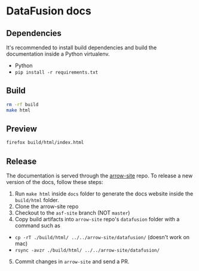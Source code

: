 <!---
  Licensed to the Apache Software Foundation (ASF) under one
  or more contributor license agreements.  See the NOTICE file
  distributed with this work for additional information
  regarding copyright ownership.  The ASF licenses this file
  to you under the Apache License, Version 2.0 (the
  "License"); you may not use this file except in compliance
  with the License.  You may obtain a copy of the License at

    http://www.apache.org/licenses/LICENSE-2.0

  Unless required by applicable law or agreed to in writing,
  software distributed under the License is distributed on an
  "AS IS" BASIS, WITHOUT WARRANTIES OR CONDITIONS OF ANY
  KIND, either express or implied.  See the License for the
  specific language governing permissions and limitations
  under the License.
-->

# DataFusion docs

## Dependencies

It's recommended to install build dependencies and build the documentation
inside a Python virtualenv.

- Python
- `pip install -r requirements.txt`

## Build

```bash
rm -rf build
make html
```

## Preview

```bash
firefox build/html/index.html
```

## Release

The documentation is served through the
[arrow-site](https://github.com/apache/arrow-site/) repo. To release a new
version of the docs, follow these steps:

1. Run `make html` inside `docs` folder to generate the docs website inside the `build/html` folder.
2. Clone the arrow-site repo
3. Checkout to the `asf-site` branch (NOT `master`)
4. Copy build artifacts into `arrow-site` repo's `datafusion` folder with a command such as

- `cp -rT ./build/html/ ../../arrow-site/datafusion/` (doesn't work on mac)
- `rsync -avzr ./build/html/ ../../arrow-site/datafusion/`

5. Commit changes in `arrow-site` and send a PR.
